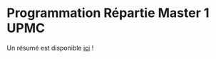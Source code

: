 # Programmation Répartie Master 1 UPMC

Un résumé est disponible [ici](https://github.com/nsalleron/Programmation-Repartie/blob/master/Docs/PR.pdf) !

